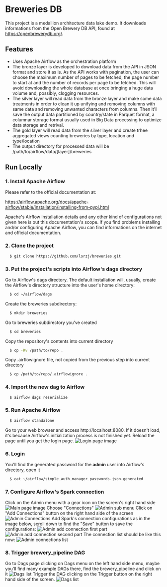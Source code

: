 Breweries DB
============
This project is a medallion architecture data lake demo.
It downloads informations from the Open Brewery DB API, found at
https://openbrewerydb.org/.


## Features  
- Uses Apache Airflow as the orchestration platform
- The bronze layer is developed to download data from the API in
JSON format and store it as is. As the API works with pagination,
the user can choose the maximum number of pages to be fetched,
the page number to start at and the number of records per page
to be fetched. This will avoid downloading the whole database at
once bringing a huge data volume and, possibly, clogging resources.
- The silver layer will read data from the bronze layer and make
some data treatments in order to clean it up unifying and removing
columns with same data and removing unwanted characters from columns.
Then it'll save the output data partitioned by country/state in
Parquet format, a columnar storage format usually used in Big Data
processing to optimize data storage and retrival.
- The gold layer will read data from the silver layer and create
trhee aggregated views counting breweries by type, location and
type/location
- The output directory for processed data will be /path/to/airflow/data/[layer]/breweries

## Run Locally  
### 1. Install Apache Airflow 
Please refer to the official documentation at:
<p>
  <a href="https://airflow.apache.org/docs/apache-airflow/stable/installation/installing-from-pypi.html">
    https://airflow.apache.org/docs/apache-airflow/stable/installation/installing-from-pypi.html
  </a>
</p>
Apache's Airflow installation details and any other kind of configurations not given here
is out this documentation's scope. If you find problems installing and/or configuring
Apache Airflow, you can find informations on the internet and official documentation.


### 2. Clone the project  
~~~bash  
  $ git clone https://github.com/lsrzj/breweries.git
~~~


### 3. Put the project's scripts into Airflow's dags directory
Go to Airflow's dags directory. The default installation will,
usually, create the Airflow's directory structure into the user's
home directory:
~~~bash
  $ cd ~/airflow/dags
~~~
Create the breweries subdirectory:
~~~bash
  $ mkdir breweries
~~~
Go to breweries subdirectory you've created
~~~bash
  $ cd breweries
~~~
Copy the repository's contents into current directory
~~~bash
  $ cp -Rv /path/to/repo .
~~~
Copy .airflowignore file, not copied from the previous step into
current directory
~~~bash
  $ cp /path/to/repo/.airflowignore .
~~~


### 4. Import the new dag to Airflow
~~~bash
  $ airflow dags reserialize
~~~


### 5. Run Apache Airflow
~~~bash
  $ airflow standalone
~~~
Go to your web browser and access http://localhost:8080. If it
doesn't load, it's because Airflow's initialization process
is not finished yet. Reload the page until you get the login page.
![Login page image](https://github.com/lsrzj/breweries/blob/main/docs/login.png)

### 6. Login
You'll find the generated password for the **admin** user into Airflow's directory, open it
~~~bash
  $ cat ~/airflow/simple_auth_manager_passwords.json.generated
~~~

### 7. Configure Airflow's Spark connection
Click on the Admin menu with a gear icon on the screen's right hand side
![Main page image](https://github.com/lsrzj/breweries/blob/main/docs/main.png)
Choose "Connections"
![Admin sub menu](https://github.com/lsrzj/breweries/blob/main/docs/admin_sub.png)
Click on "Add Connections" button on the right hand side of the screen
![Admin Connections](https://github.com/lsrzj/breweries/blob/main/docs/admin_connections.png)
Add Spark's connection configurations as in the image below, scroll down to find the "Save" button to save the configurations:
![Admin add connection first part](https://github.com/lsrzj/breweries/blob/main/docs/admin_add_connection1.png)
![Admin add connection second part](https://github.com/lsrzj/breweries/blob/main/docs/admin_add_connection2.png)
The connection list should be like this now:
![Admin connections list](https://github.com/lsrzj/breweries/blob/main/docs/admin_connections_list.png)

### 8. Trigger brewery_pipeline DAG
Go to Dags page clicking on Dags menu on the left hand side menu, maybe you'll find many example DAGs there,
find the brewery_pipeline and click on it
![Dags list](https://github.com/lsrzj/breweries/blob/main/docs/dags.png)
Trigger the DAG clicking on the Trigger button on the right hand side of the screen.
![Dags list](https://github.com/lsrzj/breweries/blob/main/docs/brewery_pipeline.png)
